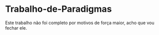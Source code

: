 # Trabalho-de-Paradigmas
Este trabalho não foi completo por motivos de força maior, acho que vou 
fechar ele.

